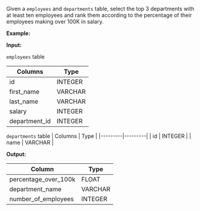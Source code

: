 ﻿Given a  `employees`  and  `departments`  table, select the top 3 departments with at least ten employees and rank them according to the percentage of their employees making over 100K in salary.

**Example:**

**Input:**

`employees`  table

|    Columns    |  Type   |
|---------------|---------|
| id            | INTEGER |
| first_name    | VARCHAR |
| last_name     | VARCHAR |
| salary        | INTEGER |
| department_id | INTEGER |

`departments` table
| Columns |  Type   |
|---------|---------|
| id      | INTEGER |
| name    | VARCHAR |

**Output:**


|        Column        |  Type   |
|----------------------|---------|
| percentage_over_100k | FLOAT   |
| department_name      | VARCHAR |
| number_of_employees  | INTEGER |

